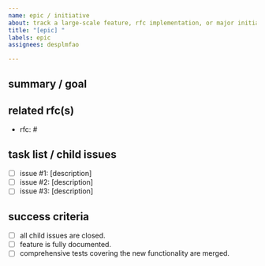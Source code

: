 ```yaml
---
name: epic / initiative
about: track a large-scale feature, rfc implementation, or major initiative
title: "[epic] "
labels: epic
assignees: desplmfao

---
```


## summary / goal

<!-- a high-level summary of what this epic aims to achieve. what is the strategic value or key outcome? -->

## related rfc(s)

<!-- link to the primary rfc or design document that this epic is implementing. -->

- rfc: #

## task list / child issues

<!-- a checklist of the individual issues or pull requests that make up this epic. this will be used to track overall progress. -->

- [ ] issue #1: [description]
- [ ] issue #2: [description]
- [ ] issue #3: [description]

## success criteria

<!-- how will we know when this epic is complete and successful? -->

- [ ] all child issues are closed.
- [ ] feature is fully documented.
- [ ] comprehensive tests covering the new functionality are merged.